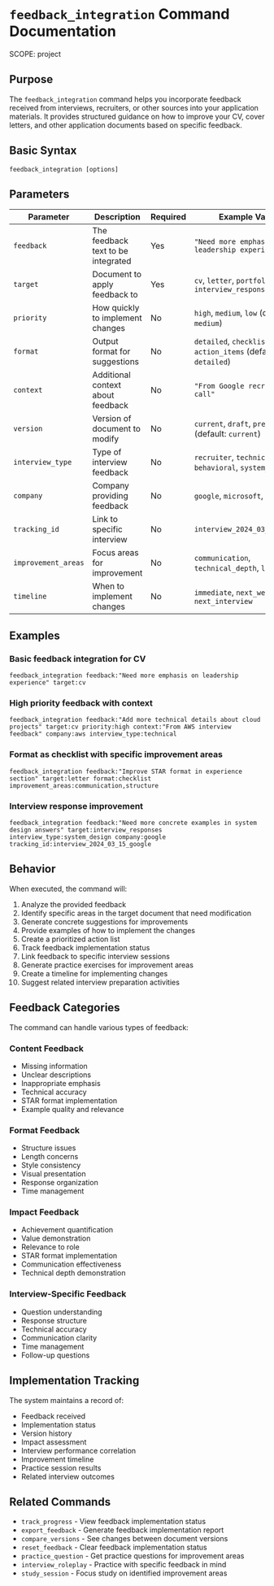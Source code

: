 # `feedback_integration` Command Documentation
SCOPE: project

## Purpose
The `feedback_integration` command helps you incorporate feedback received from interviews, recruiters, or other sources into your application materials. It provides structured guidance on how to improve your CV, cover letters, and other application documents based on specific feedback.

## Basic Syntax
```
feedback_integration [options]
```

## Parameters

| Parameter | Description | Required | Example Values |
|-----------|-------------|----------|---------------|
| `feedback` | The feedback text to be integrated | Yes | `"Need more emphasis on leadership experience"` |
| `target` | Document to apply feedback to | Yes | `cv`, `letter`, `portfolio`, `interview_responses` |
| `priority` | How quickly to implement changes | No | `high`, `medium`, `low` (default: `medium`) |
| `format` | Output format for suggestions | No | `detailed`, `checklist`, `diff`, `action_items` (default: `detailed`) |
| `context` | Additional context about feedback | No | `"From Google recruiter call"` |
| `version` | Version of document to modify | No | `current`, `draft`, `previous` (default: `current`) |
| `interview_type` | Type of interview feedback | No | `recruiter`, `technical`, `behavioral`, `system_design` |
| `company` | Company providing feedback | No | `google`, `microsoft`, `amazon` |
| `tracking_id` | Link to specific interview | No | `interview_2024_03_15_google` |
| `improvement_areas` | Focus areas for improvement | No | `communication`, `technical_depth`, `leadership` |
| `timeline` | When to implement changes | No | `immediate`, `next_week`, `next_interview` |

## Examples

### Basic feedback integration for CV
```
feedback_integration feedback:"Need more emphasis on leadership experience" target:cv
```

### High priority feedback with context
```
feedback_integration feedback:"Add more technical details about cloud projects" target:cv priority:high context:"From AWS interview feedback" company:aws interview_type:technical
```

### Format as checklist with specific improvement areas
```
feedback_integration feedback:"Improve STAR format in experience section" target:letter format:checklist improvement_areas:communication,structure
```

### Interview response improvement
```
feedback_integration feedback:"Need more concrete examples in system design answers" target:interview_responses interview_type:system_design company:google tracking_id:interview_2024_03_15_google
```

## Behavior

When executed, the command will:

1. Analyze the provided feedback
2. Identify specific areas in the target document that need modification
3. Generate concrete suggestions for improvements
4. Provide examples of how to implement the changes
5. Create a prioritized action list
6. Track feedback implementation status
7. Link feedback to specific interview sessions
8. Generate practice exercises for improvement areas
9. Create a timeline for implementing changes
10. Suggest related interview preparation activities

## Feedback Categories

The command can handle various types of feedback:

### Content Feedback
- Missing information
- Unclear descriptions
- Inappropriate emphasis
- Technical accuracy
- STAR format implementation
- Example quality and relevance

### Format Feedback
- Structure issues
- Length concerns
- Style consistency
- Visual presentation
- Response organization
- Time management

### Impact Feedback
- Achievement quantification
- Value demonstration
- Relevance to role
- STAR format implementation
- Communication effectiveness
- Technical depth demonstration

### Interview-Specific Feedback
- Question understanding
- Response structure
- Technical accuracy
- Communication clarity
- Time management
- Follow-up questions

## Implementation Tracking

The system maintains a record of:
- Feedback received
- Implementation status
- Version history
- Impact assessment
- Interview performance correlation
- Improvement timeline
- Practice session results
- Related interview outcomes

## Related Commands

- `track_progress` - View feedback implementation status
- `export_feedback` - Generate feedback implementation report
- `compare_versions` - See changes between document versions
- `reset_feedback` - Clear feedback implementation status
- `practice_question` - Get practice questions for improvement areas
- `interview_roleplay` - Practice with specific feedback in mind
- `study_session` - Focus study on identified improvement areas 
